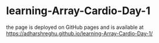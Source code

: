 # learning-Array-Cardio-Day-1
the page is deployed on GitHub pages and is available at https://adharshreghu.github.io/learning-Array-Cardio-Day-1/
